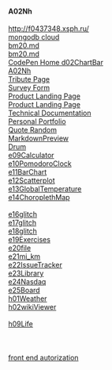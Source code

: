 #### A02Nh
http://f0437348.xsph.ru/   
[mongodb cloud](https://cloud.mongodb.com/v2/5ea44c39177e42591b408863#metrics/replicaSet/5ea44e51552ab536f68817e1/explorer/test/users/find)  
[bm20.md](https://github.com/mlapinm/A02Nh/blob/master/bm20.md)  
[bm20.md](./bm20.md)  
[CodePen Home
d02ChartBar](https://codepen.io/mlapin/full/mderMqe)  
[A02Nh](https://mlapinm.github.io/A02Nh/)  
[Tribute Page](https://codepen.io/mlapin/full/MWawwVr)  
[Survey Form](https://codepen.io/mlapin/full/jObPbRJ)  
[Product Landing Page](https://codepen.io/mlapin/full/xxwGprq)  
<a href="https://codepen.io/mlapin/full/xxwGprq" target="_blank">Product Landing Page</a>   
[Technical Documentation](https://codepen.io/mlapin/full/RwWPyzE)  
[Personal Portfolio](https://codepen.io/mlapin/full/OJyMVLr)  
[Quote Random](https://codepen.io/mlapin/full/rNOxjyK)  
[MarkdownPreview](https://codepen.io/mlapin/full/Vwvaeym)  
[Drum](https://codepen.io/mlapin/full/abvNYqa)  
[e09Calculator](https://codepen.io/mlapin/full/eYpZxOO)  
[e10PomodoroClock](https://codepen.io/mlapin/full/JjYKEMB)  
[e11BarChart](https://codepen.io/mlapin/full/pojbPRm)  
[e12Scatterplot](https://codepen.io/mlapin/full/YzyWBBe)  
[e13GlobalTemperature](https://codepen.io/mlapin/full/JjYRJOM)  
[e14ChoroplethMap](https://codepen.io/mlapin/full/bGVwrRg)  
[]()  
[e16glitch](https://planet-salty-sagittarius.glitch.me/)  
[e17glitch](https://lightning-like-banana.glitch.me/)  
[e18glitch](https://tangy-sleet-spleen.glitch.me/)  
[e19Exercises](https://heady-uttermost-sidecar.glitch.me/)  
[e20file](https://defiant-short-perfume.glitch.me/)  
[e21mi_km](https://leaf-alive-plant.glitch.me/)  
[e22IssueTracker](https://zircon-materialistic-water.glitch.me/)  
[e23Library](https://early-buttered-mars.glitch.me/)  
[e24Nasdaq](https://abstracted-hail-potassium.glitch.me/)  
[e25Board](https://shrub-easy-peacock.glitch.me/)  
[h01Weather](https://codepen.io/mlapin/full/zYvLjpq)  
[h02wikiViewer](https://codepen.io/mlapin/full/abvaNej)
[]()  
[]()  
[h09Life](https://codepen.io/mlapin/full/YzyJdgV)  
[]()  
[]()  
[]()  
[front end autorization](https://www.youtube.com/watch?v=XWz7YaI1Px0)  
[]()  
[]()  
[]()  
[]()  
[]()  
[]()  
[]()  
[]()  
[]()  


